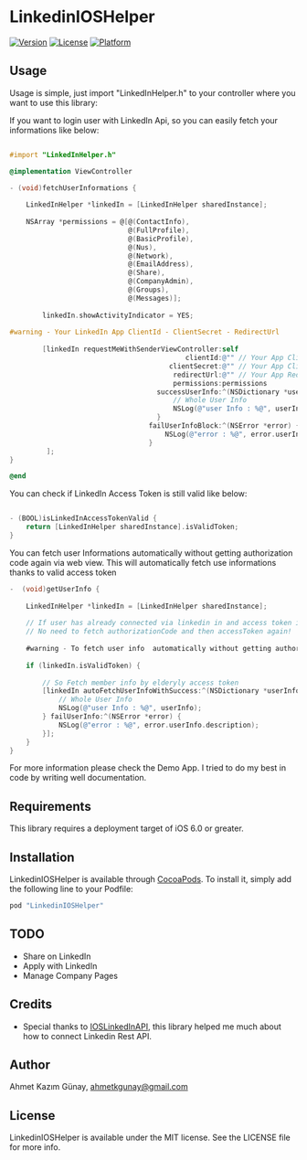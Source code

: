 # LinkedinIOSHelper

[![Version](https://img.shields.io/cocoapods/v/LinkedinIOSHelper.svg?style=flat)](http://cocoapods.org/pods/LinkedinIOSHelper)
[![License](https://img.shields.io/cocoapods/l/LinkedinIOSHelper.svg?style=flat)](http://cocoapods.org/pods/LinkedinIOSHelper)
[![Platform](https://img.shields.io/cocoapods/p/LinkedinIOSHelper.svg?style=flat)](http://cocoapods.org/pods/LinkedinIOSHelper)

## Usage

Usage is simple, just import "LinkedInHelper.h" to your controller where you want to use this library:

If you want to login user with LinkedIn Api, so you can easily fetch your informations like below:

```objective-c

#import "LinkedInHelper.h"

@implementation ViewController

- (void)fetchUserInformations {        
	
	LinkedInHelper *linkedIn = [LinkedInHelper sharedInstance];
	
	NSArray *permissions = @[@(ContactInfo),
                             @(FullProfile),
                             @(BasicProfile),
                             @(Nus),
                             @(Network),
                             @(EmailAddress),
                             @(Share),
                             @(CompanyAdmin),
                             @(Groups),
                             @(Messages)];
        
        linkedIn.showActivityIndicator = YES;
        
#warning - Your LinkedIn App ClientId - ClientSecret - RedirectUrl
        
        [linkedIn requestMeWithSenderViewController:self
                                           clientId:@"" // Your App Client Id
                                       clientSecret:@"" // Your App Client Secret
                                        redirectUrl:@"" // Your App Redirect Url
                                        permissions:permissions
                                    successUserInfo:^(NSDictionary *userInfo) {
                                        // Whole User Info
                                        NSLog(@"user Info : %@", userInfo);
                                    }
                                  failUserInfoBlock:^(NSError *error) {
                                      NSLog(@"error : %@", error.userInfo.description);
                                  }
         ];
}

@end
```

You can check if LinkedIn Access Token is still valid  like below:
```objective-c

- (BOOL)isLinkedInAccessTokenValid {
	return [LinkedInHelper sharedInstance].isValidToken;
}

```

You can fetch user Informations automatically without getting authorization code again via web view.
This will automatically fetch use informations thanks to valid access token
```objective-c
-  (void)getUserInfo {
	
	LinkedInHelper *linkedIn = [LinkedInHelper sharedInstance];
    
    // If user has already connected via linkedin in and access token is still valid then
    // No need to fetch authorizationCode and then accessToken again!
    
    #warning - To fetch user info  automatically without getting authorization code, accessToken must be still valid
    
    if (linkedIn.isValidToken) {
                
        // So Fetch member info by elderyly access token
        [linkedIn autoFetchUserInfoWithSuccess:^(NSDictionary *userInfo) {
            // Whole User Info
            NSLog(@"user Info : %@", userInfo);
        } failUserInfo:^(NSError *error) {
            NSLog(@"error : %@", error.userInfo.description);
        }];
    }
}
```
For more information please check the Demo App.
I tried to do my best in code by writing well documentation.

## Requirements

This library requires a deployment target of iOS 6.0 or greater.

## Installation

LinkedinIOSHelper is available through [CocoaPods](http://cocoapods.org). To install
it, simply add the following line to your Podfile:

```ruby
pod "LinkedinIOSHelper"
```

## TODO
* Share on LinkedIn
* Apply with LinkedIn
* Manage Company Pages

## Credits
* Special thanks to [IOSLinkedInAPI](https://github.com/jeyben/IOSLinkedInAPI), this library helped me much about how to connect Linkedin Rest API. 

## Author

Ahmet Kazım Günay, ahmetkgunay@gmail.com

## License

LinkedinIOSHelper is available under the MIT license. See the LICENSE file for more info.